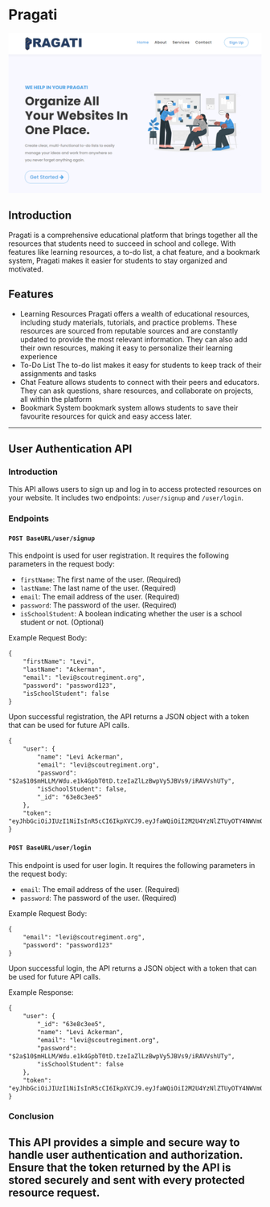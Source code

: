 # Pragati

![home page](./client/public/homePage.png)

## Introduction
Pragati is a comprehensive educational platform that brings together all the resources that students need to succeed in school and college. With features like learning resources, a to-do list, a chat feature, and a bookmark system, Pragati makes it easier for students to stay organized and motivated.

## Features
- Learning Resources
    Pragati offers a wealth of educational resources, including study materials, tutorials, and practice problems. These resources are sourced from reputable sources and are constantly updated to provide the most relevant information.
    They can also add their own resources, making it easy to personalize their learning experience
- To-Do List
    The to-do list makes it easy for students to keep track of their assignments and tasks
- Chat Feature
     allows students to connect with their peers and educators. They can ask questions, share resources, and collaborate on projects, all within the platform
- Bookmark System
    bookmark system allows students to save their favourite resources for quick and easy access later.
---
## User Authentication API

### Introduction
This API allows users to sign up and log in to access protected resources on your website. It includes two endpoints: `/user/signup` and `/user/login`.

### Endpoints
#### `POST BaseURL/user/signup`
This endpoint is used for user registration. It requires the following parameters in the request body:

- `firstName`: The first name of the user. (Required)
- `lastName`: The last name of the user. (Required)
- `email`: The email address of the user. (Required)
- `password`: The password of the user. (Required)
- `isSchoolStudent`: A boolean indicating whether the user is a school student or not. (Optional)

Example Request Body:
```
{
    "firstName": "Levi",
    "lastName": "Ackerman",
    "email": "levi@scoutregiment.org",
    "password": "password123",
    "isSchoolStudent": false
}
```
Upon successful registration, the API returns a JSON object with a token that can be used for future API calls.
```
{
    "user": {
        "name": "Levi Ackerman",
        "email": "levi@scoutregiment.org",
        "password": "$2a$10$mHLLM/Wdu.e1k4GpbT0tD.tzeIaZlLzBwpVy5JBVs9/iRAVVshUTy",
        "isSchoolStudent": false,
        "_id": "63e8c3ee5"
    },
    "token": "eyJhbGciOiJIUzI1NiIsInR5cCI6IkpXVCJ9.eyJfaWQiOiI2M2U4YzNlZTUyOTY4NWVmOWNkNzRiZTUiLCJlbWFpbCI6ImxldmlAc2NvdXRyZWdpbWVudC5vcmciLCJpYXQiOjE2NzYxOTg4OTQsImV4cCI6MTY3NjI4NTI5NH0.9tFwOjJTLKbFWgV8blqTkbNC53gWr0WgKfq9ljkJftE"
}
```

#### `POST BaseURL/user/login`
This endpoint is used for user login. It requires the following parameters in the request body:

- `email`: The email address of the user. (Required)
- `password`: The password of the user. (Required)

Example Request Body:
```
{
    "email": "levi@scoutregiment.org",
    "password": "password123"
}
```
Upon successful login, the API returns a JSON object with a token that can be used for future API calls.

Example Response:
```
{
    "user": {
        "_id": "63e8c3ee5",
        "name": "Levi Ackerman",
        "email": "levi@scoutregiment.org",
        "password": "$2a$10$mHLLM/Wdu.e1k4GpbT0tD.tzeIaZlLzBwpVy5JBVs9/iRAVVshUTy",
        "isSchoolStudent": false
    },
    "token": "eyJhbGciOiJIUzI1NiIsInR5cCI6IkpXVCJ9.eyJfaWQiOiI2M2U4YzNlZTUyOTY4NWVmOWNkNzRiZTUiLCJlbWFpbCI6ImxldmlAc2NvdXRyZWdpbWVudC5vcmciLCJpYXQiOjE2NzYxOTkwMTYsImV4cCI6MTY3NjI4NTQxNn0.7m98q9YjkBhA3oG0l6uNH_H1qebNWRLvlE68mwClkgw"
}
```

### Conclusion
This API provides a simple and secure way to handle user authentication and authorization. Ensure that the token returned by the API is stored securely and sent with every protected resource request.
---